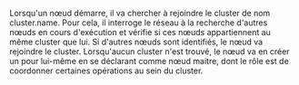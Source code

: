 Lorsqu'un nœud démarre, il va chercher à rejoindre le cluster de nom cluster.name. Pour cela, il interroge le réseau à la recherche d'autres nœuds en cours d'exécution et vérifie si ces nœuds appartiennent au même cluster que lui. Si d'autres nœuds sont identifiés, le nœud va rejoindre le cluster. Lorsqu'aucun cluster n'est trouvé, le nœud va en créer un pour lui-même en se déclarant comme nœud maitre, dont le rôle est de coordonner certaines opérations au sein du cluster.